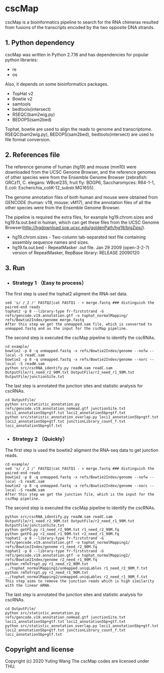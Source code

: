 # cscMap
cscMap is a bioinformatics pipeline to search for the RNA chimeras resulted from fusions of the transcripts encoded by the two opposite DNA strands.
## 1. Python dependency
cscMap was written in Python 2.7.16 and has dependencies for popular python libraries:

* re
* os

Also, it depends on some bioinformatics packages.

* TopHat v2
* Bowtie v2
* samtools
* bedtools(intersect)
* RSEQC(bam2wig.py)
* BEDOPS(sam2bed)

Tophat, bowtie are used to align the reads to genome and transcriptome.
RSEQC(bam2wig.py), BEDOPS(sam2bed), bedtools(intersect) are used to file format conversion.

## 2. References file
The reference genome of human (hg19) and mouse (mm10) were downloaded from the UCSC Genome Browser, and the reference genomes of other species were from the Ensemble Genome Browser (zebrafish: GRCz11, C. elegans: WBcel235, fruit fly: BDGP6, Saccharomyces: R64-1-1, E.coli: Escherichia_coliK-12_substr.MG1655). 

The genome annotation files of both human and mouse were obtained from GENCODE (human: v19, mouse: vM17), and the annotation files of all the other species were from the Ensemble Genome Browser. 

The pipeline is required the extra files, for example hg19.chrom.sizes and hg19.fa.out.bed in human, which can get these files from the UCSC Genome Browser(http://hgdownload.soe.ucsc.edu/goldenPath/hg19/bigZips/).
* hg19.chrom.sizes - Two-column tab-separated text file containing assembly sequence names and sizes.
* hg19.fa.out.bed - RepeatMasker .out file. Jan 29 2009 (open-3-2-7) version of RepeatMasker, RepBase library: RELEASE 20090120

## 3. Run
* ### Strategy 1 （Easy to process）
The first step is used the tophat2 aligment the RNA-set data.
```
sed 's/ /_2 /' FASTQ2|cat FASTQ1 - > merge.fastq ### distinguish the paired-end reads
tophat2 -p 8 --library-type fr-firststrand -G refs/gencode.v19.annotation.gtf -o tophat_normalMapping/ refs/Bowtie2Index/genome merge.fastq
After this step we get the unmapped.sam file, which is converted to unmapped.fastq and as the input for the cscMap pipeline.
```
The second step is executed the cscMap pipeline to identify the cscRNAs.
```
cd example/
bowtie2 -p 8 -q unmapped.fastq -x refs/Bowtie2Index/genome --nofw --local -S readC.sam
bowtie2 -p 8 -q unmapped.fastq -x refs/Bowtie2Index/genome --norc --local -S readW.sam
python src/cscRNA_identify.py readW.sam readC.sam OutputFile/r1_need_r2_90M.txt OutputFile/r2_need_r1_90M.txt OutputFile/junctionSite.txt
```
The last step is annotated the junction sites and statistic analysis for cscRNAs.
```
cd OutputFile/
python src/statistic_annotation.py refs/gencode.v19.annotation_noHead.gtf junctionSite.txt loci1_annotation5bp+gtf.txt loci2_annotation5bp+gtf.txt
python src/statistic_annotation_overlap.py loci1_annotation5bp+gtf.txt loci2_annotation5bp+gtf.txt junctionLibrary_count_f.txt loci_annotation5bp+gtf.txt
```
* ### Strategy 2 （Quickly）
The first step is used the bowtie2 aligment the RNA-seq data to get junction reads.
```
cd example/
sed 's/ /_2 /' FASTQ2|cat FASTQ1 - > merge.fastq ### distinguish the paired-end reads
bowtie2 -p 8 -q unmapped.fastq -x refs/Bowtie2Index/genome --nofw --local -S readC.sam
bowtie2 -p 8 -q unmapped.fastq -x refs/Bowtie2Index/genome --norc --local -S readW.sam
After this step we get the junction file, which is the input for the cscMap pipeline.
```
The second step is executed the cscMap pipeline to identify the cscRNAs.
```
python src/cscRNA_identify.py readW.sam readC.sam OutputFile/r1_need_r2_90M.txt OutputFile/r2_need_r1_90M.txt OutputFile/junctionSite.txt
python getFQ.py r1_need_r2_90M.txt r1_need_r2_90M.fq
python getFQ.py r2_need_r1_90M.txt r2_need_r1_90M.fq
tophat2 -p 8 --library-type fr-firststrand -G refs/gencode.v19.annotation.gtf -o tophat_normalMapping1/ refs/Bowtie2Index/genome r1_need_r2_90M.fq
tophat2 -p 8 --library-type fr-firststrand -G refs/gencode.v19.annotation.gtf -o tophat_normalMapping2/ refs/Bowtie2Index/genome r2_need_r1_90M.fq
python rmToTrspt.py r1_need_r2_90M.txt ../tophat_normalMapping1/unmapped.uniqLables r1_need_r2_90M_f.txt
python rmToTrspt.py r2_need_r1_90M.txt ../tophat_normalMapping2/unmapped.uniqLables r2_need_r1_90M_f.txt
This step aims to remove the junction reads which is high similarity with the linear mRNA.
```
The last step is annotated the junction sites and statistic analysis for cscRNAs.
```
cd OutputFile/
python src/statistic_annotation.py refs/gencode.v19.annotation_noHead.gtf junctionSite.txt loci1_annotation5bp+gtf.txt loci2_annotation5bp+gtf.txt
python src/statistic_annotation_overlap.py loci1_annotation5bp+gtf.txt loci2_annotation5bp+gtf.txt junctionLibrary_count_f.txt loci_annotation5bp+gtf.txt
```

## Copyright and license
Copyright (c) 2020 Yuting Wang
The cscMap codes are licensed under THU.

